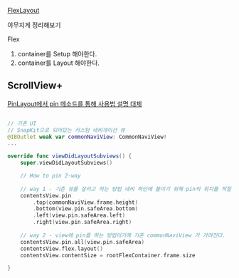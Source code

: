 
[FlexLayout](https://github.com/layoutBox/FlexLayout)

야무지게 정리해보기

Flex

1. container를 Setup 해야한다.
2. container를 Layout 해야한다.





## ScrollView+

[PinLayout에서 pin 메소드를 통해 사용법 설명 대체](/layoutBox/PinLayout.md)


``` swift

// 기존 UI
// SnapKit으로 되어있는 커스텀 네비게이션 뷰
@IBOutlet weak var commonNaviView: CommonNaviView!
...

override func viewDidLayoutSubviews() {
    super.viewDidLayoutSubviews()

    // How to pin 2-way
    
    // way 1 - 기존 뷰를 살리고 하는 방법 네비 하단에 붙이기 위해 pin의 위치를 적절하게 잡아준다
    contentsView.pin
        .top(commonNaviView.frame.height)
        .bottom(view.pin.safeArea.bottom)
        .left(view.pin.safeArea.left)
        .right(view.pin.safeArea.right)
    
    // way 2 - view에 pin를 하는 방법이기에 기존 commonNaviView 가 가려진다.
    contentsView.pin.all(view.pin.safeArea)
    contentsView.flex.layout()
    contentsView.contentSize = rootFlexContainer.frame.size

}
```